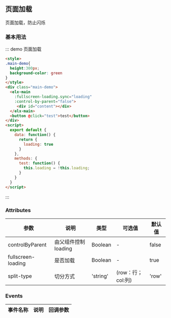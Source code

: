 ## 页面加载

页面加载，防止闪烁

### 基本用法


::: demo 页面加载
```html
<style>
.main-demo{
  height:300px;
  background-color: green
}
</style>
<div class="main-demo">
  <elx-main
    :fullscreen-loading.sync="loading"
    :control-by-parent="false">
     <div id="content"></div>
  </elx-main>
  <button @click="test">test</button>
</div>
<script>
  export default {
    data: function() {
      return {
        loading: true
      }
    },
    methods: {
      test: function() {
        this.loading = !this.loading;
      }
    }
  }
</script>
```
:::

### Attributes
| 参数      | 说明          | 类型      | 可选值                           | 默认值  |
|---------- |-------------- |---------- |--------------------------------  |-------- |
| controlByParent | 由父组件控制loading | Boolean | - | false |
| fullscreen-loading | 是否加载 | Boolean | - | true |
| split-type | 切分方式 | 'string' | (row：行；col:列) | 'row' |


### Events
| 事件名称 | 说明 | 回调参数 |
|---------- |-------- |---------- |
